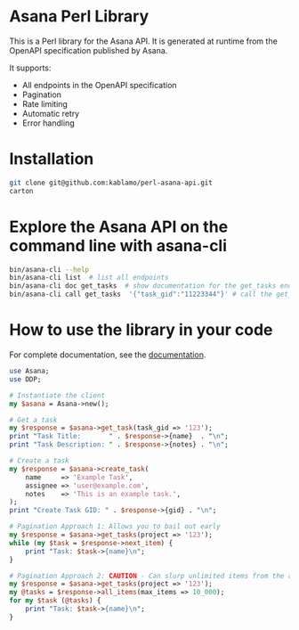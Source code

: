 # Asana Perl Library
This is a Perl library for the Asana API.  It is generated at runtime from the
OpenAPI specification published by Asana.

It supports:
- All endpoints in the OpenAPI specification
- Pagination
- Rate limiting
- Automatic retry
- Error handling


# Installation
```bash
git clone git@github.com:kablamo/perl-asana-api.git
carton
```

# Explore the Asana API on the command line with asana-cli
```bash
bin/asana-cli --help
bin/asana-cli list  # list all endpoints
bin/asana-cli doc get_tasks  # show documentation for the get_tasks endpoint
bin/asana-cli call get_tasks  '{"task_gid":"11223344"}' # call the get_tasks endpoint with a task_gid parameter
```

# How to use the library in your code
For complete documentation, see the [documentation](https://github.com/kablamo/perl-asana-api/blob/main/lib/Asana/Documentation.pm).

```perl
use Asana;
use DDP;

# Instantiate the client
my $asana = Asana->new();

# Get a task
my $response = $asana->get_task(task_gid => '123');
print "Task Title:       " . $response->{name}  . "\n";
print "Task Description: " . $response->{notes} . "\n";

# Create a task
my $response = $asana->create_task(
    name     => 'Example Task',
    assignee => 'user@example.com',
    notes    => 'This is an example task.',
);
print "Create Task GID: " . $response->{gid} . "\n";

# Pagination Approach 1: Allows you to bail out early
my $response = $asana->get_tasks(project => '123');
while (my $task = $response->next_item) {
    print "Task: $task->{name}\n";
}

# Pagination Approach 2: CAUTION - Can slurp unlimited items from the api
my $response = $asana->get_tasks(project => '123');
my @tasks = $response->all_items(max_items => 10_000);
for my $task (@tasks) {
    print "Task: $task->{name}\n";
}
```
